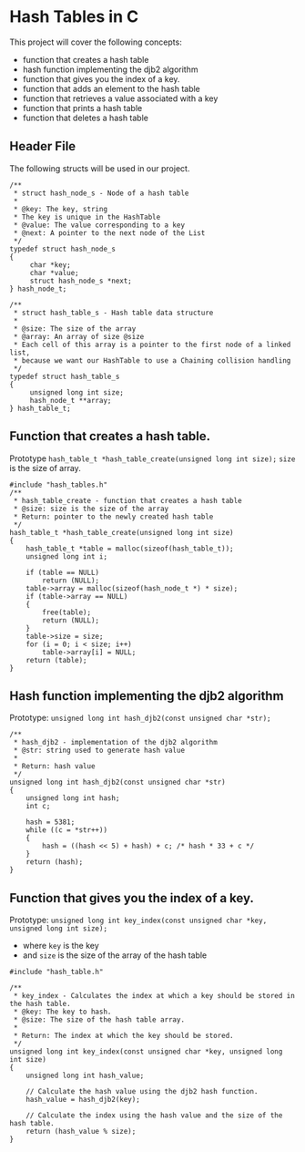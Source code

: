 # Hash Tables in C
This project will cover the following concepts:
* function that creates a hash table
* hash function implementing the djb2 algorithm
* function that gives you the index of a key.
* function that adds an element to the hash table
* function that retrieves a value associated with a key
* function that prints a hash table
* function that deletes a hash table

## Header File
The following structs will be used in our project.
```
/**
 * struct hash_node_s - Node of a hash table
 *
 * @key: The key, string
 * The key is unique in the HashTable
 * @value: The value corresponding to a key
 * @next: A pointer to the next node of the List
 */
typedef struct hash_node_s
{
     char *key;
     char *value;
     struct hash_node_s *next;
} hash_node_t;

/**
 * struct hash_table_s - Hash table data structure
 *
 * @size: The size of the array
 * @array: An array of size @size
 * Each cell of this array is a pointer to the first node of a linked list,
 * because we want our HashTable to use a Chaining collision handling
 */
typedef struct hash_table_s
{
     unsigned long int size;
     hash_node_t **array;
} hash_table_t;
```

## Function that creates a hash table.
Prototype `hash_table_t *hash_table_create(unsigned long int size);`
`size` is the size of array.
```
#include "hash_tables.h"
/**
 * hash_table_create - function that creates a hash table
 * @size: size is the size of the array
 * Return: pointer to the newly created hash table
 */
hash_table_t *hash_table_create(unsigned long int size)
{
	hash_table_t *table = malloc(sizeof(hash_table_t));
	unsigned long int i;

	if (table == NULL)
		return (NULL);
	table->array = malloc(sizeof(hash_node_t *) * size);
	if (table->array == NULL)
	{
		free(table);
		return (NULL);
	}
	table->size = size;
	for (i = 0; i < size; i++)
		table->array[i] = NULL;
	return (table);
}
```

## Hash function implementing the djb2 algorithm
Prototype: `unsigned long int hash_djb2(const unsigned char *str);`
```
/**
 * hash_djb2 - implementation of the djb2 algorithm
 * @str: string used to generate hash value
 *
 * Return: hash value
 */
unsigned long int hash_djb2(const unsigned char *str)
{
	unsigned long int hash;
	int c;

	hash = 5381;
	while ((c = *str++))
	{
		hash = ((hash << 5) + hash) + c; /* hash * 33 + c */
	}
	return (hash);
}
```

## Function that gives you the index of a key.

Prototype: `unsigned long int key_index(const unsigned char *key, unsigned long int size);`
* where `key` is the key
* and `size` is the size of the array of the hash table

```
#include "hash_table.h"

/**
 * key_index - Calculates the index at which a key should be stored in the hash table.
 * @key: The key to hash.
 * @size: The size of the hash table array.
 *
 * Return: The index at which the key should be stored.
 */
unsigned long int key_index(const unsigned char *key, unsigned long int size)
{
    unsigned long int hash_value;

    // Calculate the hash value using the djb2 hash function.
    hash_value = hash_djb2(key);

    // Calculate the index using the hash value and the size of the hash table.
    return (hash_value % size);
}
```
